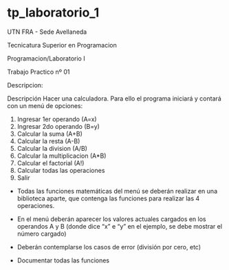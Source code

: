 # tp_laboratorio_1

UTN FRA - Sede Avellaneda

Tecnicatura Superior en Programacion

Programacion/Laboratorio I

Trabajo Practico nº 01

Descripcion:

Descripción
Hacer una calculadora. Para ello el programa iniciará y contará con un menú de opciones:
1. Ingresar 1er operando (A=x)
2. Ingresar 2do operando (B=y)
3. Calcular la suma (A+B)
4. Calcular la resta (A-B)
5. Calcular la division (A/B)
6. Calcular la multiplicacion (A*B)
7. Calcular el factorial (A!)
8. Calcular todas las operaciones
9. Salir

- Todas las funciones matemáticas del menú se deberán realizar en una biblioteca aparte,
que contenga las funciones para realizar las 4 operaciones. 

- En el menú deberán aparecer los valores actuales cargados en los operandos A y B 
(donde dice “x” e “y” en el ejemplo, se debe mostrar el número cargado)

- Deberán contemplarse los casos de error (división por cero, etc)

- Documentar todas las funciones


